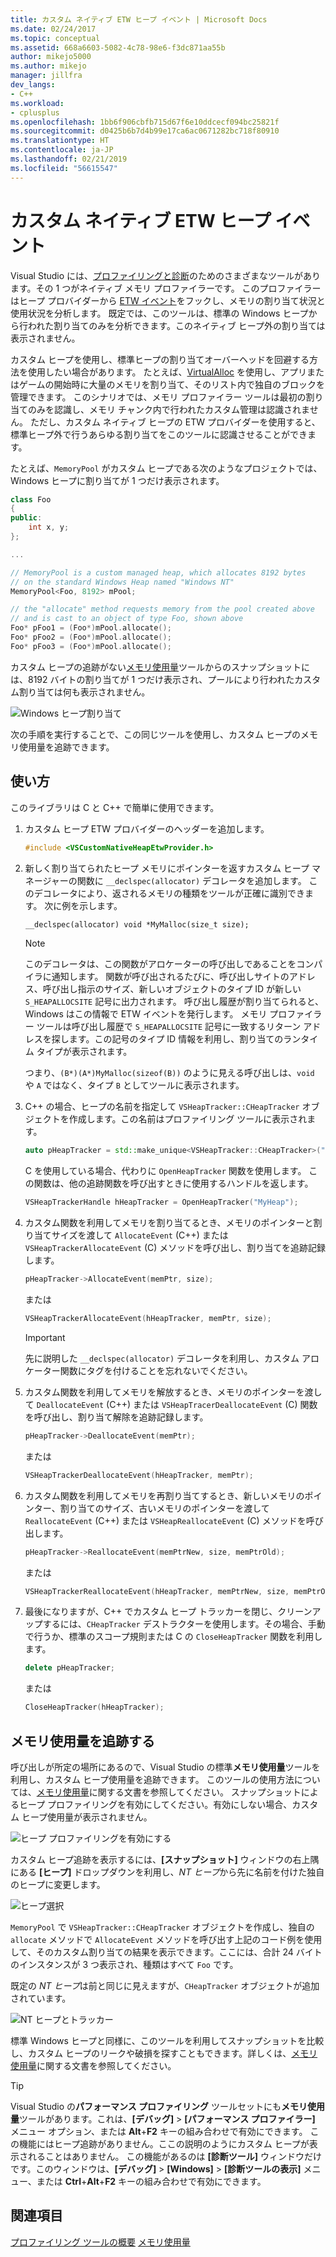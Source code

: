 ```yaml
---
title: カスタム ネイティブ ETW ヒープ イベント | Microsoft Docs
ms.date: 02/24/2017
ms.topic: conceptual
ms.assetid: 668a6603-5082-4c78-98e6-f3dc871aa55b
author: mikejo5000
ms.author: mikejo
manager: jillfra
dev_langs:
- C++
ms.workload:
- cplusplus
ms.openlocfilehash: 1bb6f906cbfb715d67f6e10ddcecf094bc25821f
ms.sourcegitcommit: d0425b6b7d4b99e17ca6ac0671282bc718f80910
ms.translationtype: HT
ms.contentlocale: ja-JP
ms.lasthandoff: 02/21/2019
ms.locfileid: "56615547"
---
```

# <a name="custom-native-etw-heap-events"></a>カスタム ネイティブ ETW ヒープ イベント

Visual Studio には、[プロファイリングと診断](../profiling/profiling-feature-tour.md)のためのさまざまなツールがあります。その 1 つがネイティブ メモリ プロファイラーです。  このプロファイラーはヒープ プロバイダーから [ETW イベント](/windows-hardware/drivers/devtest/event-tracing-for-windows--etw-)をフックし、メモリの割り当て状況と使用状況を分析します。  既定では、このツールは、標準の Windows ヒープから行われた割り当てのみを分析できます。このネイティブ ヒープ外の割り当ては表示されません。

カスタム ヒープを使用し、標準ヒープの割り当てオーバーヘッドを回避する方法を使用したい場合があります。  たとえば、[VirtualAlloc](/windows/desktop/api/memoryapi/nf-memoryapi-virtualalloc) を使用し、アプリまたはゲームの開始時に大量のメモリを割り当て、そのリスト内で独自のブロックを管理できます。  このシナリオでは、メモリ プロファイラー ツールは最初の割り当てのみを認識し、メモリ チャンク内で行われたカスタム管理は認識されません。  ただし、カスタム ネイティブ ヒープの ETW プロバイダーを使用すると、標準ヒープ外で行うあらゆる割り当てをこのツールに認識させることができます。

たとえば、`MemoryPool` がカスタム ヒープである次のようなプロジェクトでは、Windows ヒープに割り当てが 1 つだけ表示されます。

```cpp
class Foo
{
public:
    int x, y;
};

...

// MemoryPool is a custom managed heap, which allocates 8192 bytes
// on the standard Windows Heap named "Windows NT"
MemoryPool<Foo, 8192> mPool;

// the "allocate" method requests memory from the pool created above
// and is cast to an object of type Foo, shown above
Foo* pFoo1 = (Foo*)mPool.allocate();
Foo* pFoo2 = (Foo*)mPool.allocate();
Foo* pFoo3 = (Foo*)mPool.allocate();
```

カスタム ヒープの追跡がない[メモリ使用量](../profiling/memory-usage.md)ツールからのスナップショットには、8192 バイトの割り当てが 1 つだけ表示され、プールにより行われたカスタム割り当ては何も表示されません。

![Windows ヒープ割り当て](media/heap-example-windows-heap.png)

次の手順を実行することで、この同じツールを使用し、カスタム ヒープのメモリ使用量を追跡できます。

## <a name="how-to-use"></a>使い方

このライブラリは C と C++ で簡単に使用できます。

1. カスタム ヒープ ETW プロバイダーのヘッダーを追加します。

   ```cpp
   #include <VSCustomNativeHeapEtwProvider.h>
   ```

1. 新しく割り当てられたヒープ メモリにポインターを返すカスタム ヒープ マネージャーの関数に `__declspec(allocator)` デコレータを追加します。  このデコレータにより、返されるメモリの種類をツールが正確に識別できます。  次に例を示します。

   ```cpp
   __declspec(allocator) void *MyMalloc(size_t size);
   ```

   > [!NOTE]
   > このデコレータは、この関数がアロケーターの呼び出しであることをコンパイラに通知します。  関数が呼び出されるたびに、呼び出しサイトのアドレス、呼び出し指示のサイズ、新しいオブジェクトのタイプ ID が新しい `S_HEAPALLOCSITE` 記号に出力されます。  呼び出し履歴が割り当てられると、Windows はこの情報で ETW イベントを発行します。  メモリ プロファイラー ツールは呼び出し履歴で `S_HEAPALLOCSITE` 記号に一致するリターン アドレスを探します。この記号のタイプ ID 情報を利用し、割り当てのランタイム タイプが表示されます。
   >
   > つまり、`(B*)(A*)MyMalloc(sizeof(B))` のように見える呼び出しは、`void` や `A` ではなく、タイプ `B` としてツールに表示されます。

1. C++ の場合、ヒープの名前を指定して `VSHeapTracker::CHeapTracker` オブジェクトを作成します。この名前はプロファイリング ツールに表示されます。

   ```cpp
   auto pHeapTracker = std::make_unique<VSHeapTracker::CHeapTracker>("MyCustomHeap");
   ```

   C を使用している場合、代わりに `OpenHeapTracker` 関数を使用します。  この関数は、他の追跡関数を呼び出すときに使用するハンドルを返します。

   ```C
   VSHeapTrackerHandle hHeapTracker = OpenHeapTracker("MyHeap");
   ```

1. カスタム関数を利用してメモリを割り当てるとき、メモリのポインターと割り当てサイズを渡して `AllocateEvent` (C++) または `VSHeapTrackerAllocateEvent` (C) メソッドを呼び出し、割り当てを追跡記録します。

   ```cpp
   pHeapTracker->AllocateEvent(memPtr, size);
   ```

   または

   ```C
   VSHeapTrackerAllocateEvent(hHeapTracker, memPtr, size);
   ```

   > [!IMPORTANT]
   > 先に説明した `__declspec(allocator)` デコレータを利用し、カスタム アロケーター関数にタグを付けることを忘れないでください。

1. カスタム関数を利用してメモリを解放するとき、メモリのポインターを渡して `DeallocateEvent` (C++) または `VSHeapTracerDeallocateEvent` (C) 関数を呼び出し、割り当て解除を追跡記録します。

   ```cpp
   pHeapTracker->DeallocateEvent(memPtr);
   ```

   または

   ```C
   VSHeapTrackerDeallocateEvent(hHeapTracker, memPtr);
   ```

1. カスタム関数を利用してメモリを再割り当てするとき、新しいメモリのポインター、割り当てのサイズ、古いメモリのポインターを渡して `ReallocateEvent` (C++) または `VSHeapReallocateEvent` (C) メソッドを呼び出します。

   ```cpp
   pHeapTracker->ReallocateEvent(memPtrNew, size, memPtrOld);
   ```

   または

   ```C
   VSHeapTrackerReallocateEvent(hHeapTracker, memPtrNew, size, memPtrOld);
   ```

1. 最後になりますが、C++ でカスタム ヒープ トラッカーを閉じ、クリーンアップするには、`CHeapTracker` デストラクターを使用します。その場合、手動で行うか、標準のスコープ規則または C の `CloseHeapTracker` 関数を利用します。

   ```cpp
   delete pHeapTracker;
   ```

   または

   ```C
   CloseHeapTracker(hHeapTracker);
   ```

## <a name="track-memory-usage"></a>メモリ使用量を追跡する
呼び出しが所定の場所にあるので、Visual Studio の標準**メモリ使用量**ツールを利用し、カスタム ヒープ使用量を追跡できます。  このツールの使用方法については、[メモリ使用量](../profiling/memory-usage.md)に関する文書を参照してください。 スナップショットによるヒープ プロファイリングを有効にしてください。有効にしない場合、カスタム ヒープ使用量が表示されません。

![ヒープ プロファイリングを有効にする](media/heap-enable-heap.png)

カスタム ヒープ追跡を表示するには、**[スナップショット]** ウィンドウの右上隅にある **[ヒープ]** ドロップダウンを利用し、*NT ヒープ*から先に名前を付けた独自のヒープに変更します。

![ヒープ選択](media/heap-example-custom-heap.png)

`MemoryPool` で `VSHeapTracker::CHeapTracker` オブジェクトを作成し、独自の `allocate` メソッドで `AllocateEvent` メソッドを呼び出す上記のコード例を使用して、そのカスタム割り当ての結果を表示できます。ここには、合計 24 バイトのインスタンスが 3 つ表示され、種類はすべて `Foo` です。

既定の *NT ヒープ*は前と同じに見えますが、`CHeapTracker` オブジェクトが追加されています。

![NT ヒープとトラッカー](media/heap-example-windows-heap.png)

標準 Windows ヒープと同様に、このツールを利用してスナップショットを比較し、カスタム ヒープのリークや破損を探すこともできます。詳しくは、[メモリ使用量](../profiling/memory-usage.md)に関する文書を参照してください。

> [!TIP]
> Visual Studio の**パフォーマンス プロファイリング** ツールセットにも**メモリ使用量**ツールがあります。これは、**[デバッグ]** > **[パフォーマンス プロファイラー]** メニュー オプション、または **Alt**+**F2** キーの組み合わせで有効にできます。  この機能にはヒープ追跡がありません。ここの説明のようにカスタム ヒープが表示されることはありません。  この機能があるのは **[診断ツール]** ウィンドウだけです。このウィンドウは、**[デバッグ]** > **[Windows]** > **[診断ツールの表示]** メニュー、または **Ctrl**+**Alt**+**F2** キーの組み合わせで有効にできます。

## <a name="see-also"></a>関連項目
[プロファイリング ツールの概要](../profiling/profiling-feature-tour.md)
[メモリ使用量](../profiling/memory-usage.md)
